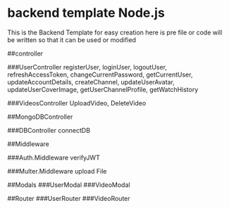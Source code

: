 # backend template Node.js

This is the Backend Template for easy creation here is pre file or code will be written so that it can be used or modified

##controller

###UserController
registerUser, 
loginUser, 
logoutUser, 
refreshAccessToken, 
changeCurrentPassword, 
getCurrentUser, 
updateAccountDetails, 
createChannel, 
updateUserAvatar, 
updateUserCoverImage, 
getUserChannelProfile,
getWatchHistory

###VideosController
UploadVideo, 
DeleteVideo

##MongoDBController

###DBController
connectDB 

##Middleware

###Auth.Middleware
verifyJWT

###Multer.Middleware
upload File

##Modals
###UserModal
###VideoModal

##Router
###UserRouter
###VideoRouter

